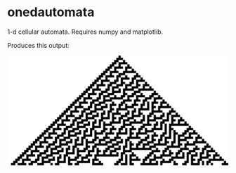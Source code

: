 onedautomata
============

1-d cellular automata. Requires numpy and matplotlib.

Produces this output:

![img](https://github.com/kylerbrown/onedautomata/blob/master/rule_30_size_50_imshow.png)